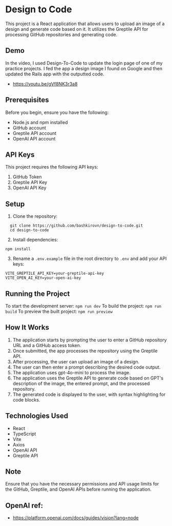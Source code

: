 # Design to Code

This project is a React application that allows users to upload an image of a design and generate code based on it. It utilizes the Greptile API for processing GitHub repositories and generating code.

## Demo

In the video, I used Design-To-Code to update the login page of one of my practice projects. I fed the app a design image I found on Google and then updated the Rails app with the outputted code.

- https://youtu.be/gVf8NK3r3a8

## Prerequisites

Before you begin, ensure you have the following:

- Node.js and npm installed
- GitHub account
- Greptile API account
- OpenAI API account

## API Keys

This project requires the following API keys:

1. GitHub Token
2. Greptile API Key
3. OpenAI API Key

## Setup

1. Clone the repository:

```
  git clone https://github.com/bashkirovn/design-to-code.git
  cd design-to-code
```

2. Install dependencies:

```
npm install
```

3. Rename a `.env.example` file in the root directory to `.env` and add your API keys:

```
VITE_GREPTILE_API_KEY=your-greptile-api-key
VITE_OPEN_AI_KEY=your-open-ai-key
```

## Running the Project

To start the development server:
`npm run dev`
To build the project:
`npm run build`
To preview the built project:
`npm run preview`

## How It Works

1.  The application starts by prompting the user to enter a GitHub repository URL and a GitHub access token.
2.  Once submitted, the app processes the repository using the Greptile API.
3.  After processing, the user can upload an image of a design.
4.  The user can then enter a prompt describing the desired code output.
5.  The application uses gpt-4o-mini to process the image.
6.  The application uses the Greptile API to generate code based on GPT's description of the image, the entered prompt, and the processed repository.
7.  The generated code is displayed to the user, with syntax highlighting for code blocks.

## Technologies Used

- React
- TypeScript
- Vite
- Axios
- OpenAI API
- Greptile API

## Note

Ensure that you have the necessary permissions and API usage limits for the GitHub, Greptile, and OpenAI APIs before running the application.

## OpenAI ref:
 - https://platform.openai.com/docs/guides/vision?lang=node
